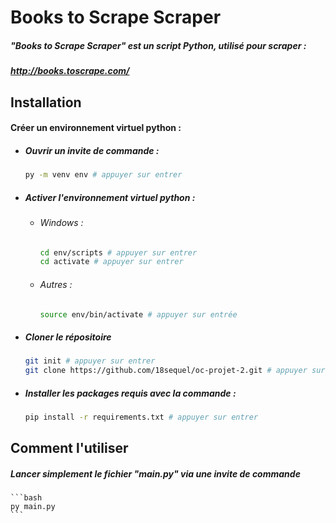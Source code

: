 # Books to Scrape Scraper

##### "Books to Scrape Scraper" est un script Python, utilisé pour scraper :
##### http://books.toscrape.com/

## Installation
#### Créer un environnement virtuel python :

* ##### Ouvrir un invite de commande :

    ```bash
    py -m venv env # appuyer sur entrer
    ```
  
* ##### Activer l'environnement virtuel python :

    * ###### Windows :
    
        ```bash
        cd env/scripts # appuyer sur entrer
        cd activate # appuyer sur entrer
        ```
    * ###### Autres :
    
        ```bash
        source env/bin/activate # appuyer sur entrée
        ```
        
* ##### Cloner le répositoire
    ```bash
    git init # appuyer sur entrer
    git clone https://github.com/18sequel/oc-projet-2.git # appuyer sur entrer
    ```

* ##### Installer les packages requis avec la commande :

    ```bash
    pip install -r requirements.txt # appuyer sur entrer
    ```

## Comment l'utiliser

##### Lancer simplement le fichier "main.py" via une invite de commande
    ```bash
    py main.py
    ```
